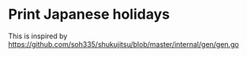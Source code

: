 # Print Japanese holidays

This is inspired by https://github.com/soh335/shukujitsu/blob/master/internal/gen/gen.go
